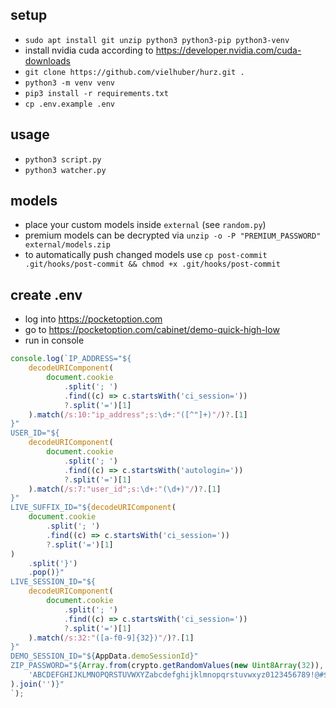 ## setup

-   `sudo apt install git unzip python3 python3-pip python3-venv`
-   install nvidia cuda according to https://developer.nvidia.com/cuda-downloads
-   `git clone https://github.com/vielhuber/hurz.git .`
-   `python3 -m venv venv`
-   `pip3 install -r requirements.txt`
-   `cp .env.example .env`

## usage

-   `python3 script.py`
-   `python3 watcher.py`

## models

-   place your custom models inside `external` (see `random.py`)
-   premium models can be decrypted via `unzip -o -P "PREMIUM_PASSWORD" external/models.zip`
-   to automatically push changed models use `cp post-commit .git/hooks/post-commit && chmod +x .git/hooks/post-commit`

## create .env

-   log into https://pocketoption.com
-   go to https://pocketoption.com/cabinet/demo-quick-high-low
-   run in console

```js
console.log(`IP_ADDRESS="${
    decodeURIComponent(
        document.cookie
            .split('; ')
            .find((c) => c.startsWith('ci_session='))
            ?.split('=')[1]
    ).match(/s:10:"ip_address";s:\d+:"([^"]+)"/)?.[1]
}"
USER_ID="${
    decodeURIComponent(
        document.cookie
            .split('; ')
            .find((c) => c.startsWith('autologin='))
            ?.split('=')[1]
    ).match(/s:7:"user_id";s:\d+:"(\d+)"/)?.[1]
}"
LIVE_SUFFIX_ID="${decodeURIComponent(
    document.cookie
        .split('; ')
        .find((c) => c.startsWith('ci_session='))
        ?.split('=')[1]
)
    .split('}')
    .pop()}"
LIVE_SESSION_ID="${
    decodeURIComponent(
        document.cookie
            .split('; ')
            .find((c) => c.startsWith('ci_session='))
            ?.split('=')[1]
    ).match(/s:32:"([a-f0-9]{32})"/)?.[1]
}"
DEMO_SESSION_ID="${AppData.demoSessionId}"
ZIP_PASSWORD="${Array.from(crypto.getRandomValues(new Uint8Array(32)), (x) =>
    'ABCDEFGHIJKLMNOPQRSTUVWXYZabcdefghijklmnopqrstuvwxyz0123456789!@#$%^&*()_+-=[]{}|;:,.<>?'.charAt(x % 89)
).join('')}"
`);
```
